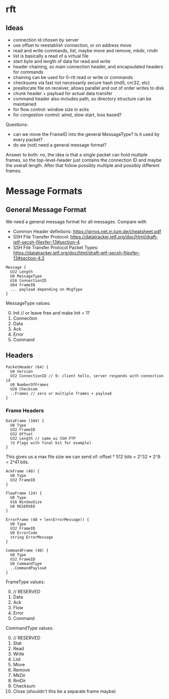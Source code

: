 # rft

## Ideas
- connection id chosen by server
- use offset to reestablish connection, or on address move
- read and write commands, list, maybe move and remove, mkdir, rmdir
- list is basically a read of a virtual file
- start byte and length of data for read and write
- header chaining, so main connection header, and encapsulated headers for commands
- chaining can be used for 0-rtt read or write or commands
- checksums via fast not necessarily secure hash (md5, crc32, etc)
- preallocate file on receiver, allows parallel and out of order writes to disk
- chunk header + payload for actual data transfer
- command header also includes path, so directory structure can be maintained
- for flow control: window size in acks
- for congestion control: aimd, slow start, loss based?


Questions:
- can we move the FrameID into the general MessageType? Is it used by every packet?
- do we (not) need a general message format?

Answer to both: no, the idea is that a single packet can hold multiple frames,
so the top-level-header just contains the connection ID and maybe the overall
length. After that follow possibly multiple and possibly different frames.

# Message Formats

## General Message Format
We need a general message format for all messages. Compare with
- Common Header defintions: https://grnvs.net.in.tum.de/cheatsheet.pdf
- SSH File Transfer Protocol: https://datatracker.ietf.org/doc/html/draft-ietf-secsh-filexfer-13#section-4
- SSH File Transfer Protocol Packet Types: https://datatracker.ietf.org/doc/html/draft-ietf-secsh-filexfer-13#section-4.3

```
Message {
  U32 Length
  U8 MessageType
  U16 ConnectionID
  U64 FrameID
  ... payload depending on MsgType
}
```
MessageType values:

0. Init // or leave free and make Init = 1?
1. Connection
2. Data
3. Ack
4. Error
6. Command

## Headers
```
PacketHeader (64) {
  U4 Version
  U32 ConnectionID // 0: client hello, server responds with connection id
  U8 NumberOfFrames
  U20 Checksum
  ..Frames // zero or multiple frames + payload
}
```

### Frame Headers
```
DataFrame (104) {
  U8 Type
  U32 FrameID
  U32 Offset
  U32 Length // same as SSH FTP
  (U Flags with final bit for example)
}
```
This gives us a max file size we can send of: offset * 512 bits = 2^32 * 2^9 = 2^41 bits.

```
AckFrame (40) {
  U8 Type
  U32 FrameID
}
```
```
FlowFrame (24) {
  U8 Type
  U16 WindowSize
  U8 RESERVED
}
```

```
ErrorFrame (48 + len(ErrorMessage)) {
  U8 Type
  U32 FrameID
  U8 ErrorCode
  string ErrorMessage
}
```

```
CommandFrame (48) {
  U8 Type
  U32 FrameID
  U8 CommandType
  ..CommandPayload
}
```

FrameType values:

0. // RESERVED
1. Data
2. Ack
3. Flow
4. Error
5. Command

CommandType values:

0. // RESERVED
1. Stat
2. Read
3. Write
4. List
5. Move
6. Remove
7. MkDir
8. RmDir
9. Checksum
10. Close (shouldn't this be a separate frame maybe)

